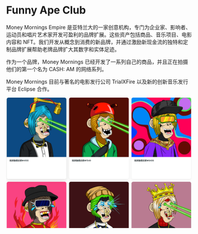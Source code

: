 # Funny Ape Club

Money Mornings Empire 是亚特兰大的一家创意机构，专门为企业家、影响者、运动员和唱片艺术家开发可盈利的品牌扩展。这些资产包括商品、音乐项目、电影内容和 NFT。我们开发从概念到消费的新品牌，并通过激励新现金流的独特和定制品牌扩展帮助老牌品牌扩大其数字和实体足迹。

作为一个品牌，Money Mornings 已经开发了一系列自己的商品，并且正在拍摄他们的第一个名为 CASH: AM 的网络系列。

Money Mornings 目前与著名的电影发行公司 TrialXFire 以及新的创新音乐发行平台 Eclipse 合作。

![nft](1661710744146.png)
